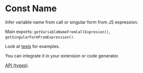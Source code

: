 # Const Name

Infer variable name from call or singular form from JS expression.

Main exports: `getVariableNameFromCallExpresion()`, `getSingularFormFromExpression()`.

Look at [tests](./src/index.spec.ts) for examples.

You can integrate it in your extension or code generator.

[API (types)](https://paka.dev/npm/const-name).
